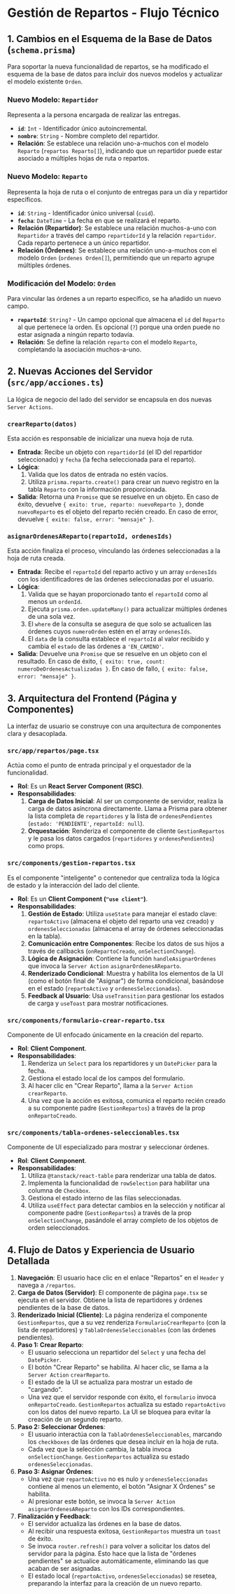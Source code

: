 # Gestión de Repartos - Flujo Técnico

## 1. Cambios en el Esquema de la Base de Datos (`schema.prisma`)

Para soportar la nueva funcionalidad de repartos, se ha modificado el esquema de la base de datos para incluir dos nuevos modelos y actualizar el modelo existente `Orden`.

### Nuevo Modelo: `Repartidor`
Representa a la persona encargada de realizar las entregas.

-   **`id`**: `Int` - Identificador único autoincremental.
-   **`nombre`**: `String` - Nombre completo del repartidor.
-   **Relación**: Se establece una relación uno-a-muchos con el modelo `Reparto` (`repartos Reparto[]`), indicando que un repartidor puede estar asociado a múltiples hojas de ruta o repartos.

### Nuevo Modelo: `Reparto`
Representa la hoja de ruta o el conjunto de entregas para un día y repartidor específicos.

-   **`id`**: `String` - Identificador único universal (`cuid`).
-   **`fecha`**: `DateTime` - La fecha en que se realizará el reparto.
-   **Relación (Repartidor)**: Se establece una relación muchos-a-uno con `Repartidor` a través del campo `repartidorId` y la relación `repartidor`. Cada reparto pertenece a un único repartidor.
-   **Relación (Órdenes)**: Se establece una relación uno-a-muchos con el modelo `Orden` (`ordenes Orden[]`), permitiendo que un reparto agrupe múltiples órdenes.

### Modificación del Modelo: `Orden`
Para vincular las órdenes a un reparto específico, se ha añadido un nuevo campo.

-   **`repartoId`**: `String?` - Un campo opcional que almacena el `id` del `Reparto` al que pertenece la orden. Es opcional (`?`) porque una orden puede no estar asignada a ningún reparto todavía.
-   **Relación**: Se define la relación `reparto` con el modelo `Reparto`, completando la asociación muchos-a-uno.

## 2. Nuevas Acciones del Servidor (`src/app/acciones.ts`)

La lógica de negocio del lado del servidor se encapsula en dos nuevas `Server Actions`.

### `crearReparto(datos)`
Esta acción es responsable de inicializar una nueva hoja de ruta.

-   **Entrada**: Recibe un objeto con `repartidorId` (el ID del repartidor seleccionado) y `fecha` (la fecha seleccionada para el reparto).
-   **Lógica**:
    1.  Valida que los datos de entrada no estén vacíos.
    2.  Utiliza `prisma.reparto.create()` para crear un nuevo registro en la tabla `Reparto` con la información proporcionada.
-   **Salida**: Retorna una `Promise` que se resuelve en un objeto. En caso de éxito, devuelve `{ exito: true, reparto: nuevoReparto }`, donde `nuevoReparto` es el objeto del reparto recién creado. En caso de error, devuelve `{ exito: false, error: "mensaje" }`.

### `asignarOrdenesAReparto(repartoId, ordenesIds)`
Esta acción finaliza el proceso, vinculando las órdenes seleccionadas a la hoja de ruta creada.

-   **Entrada**: Recibe el `repartoId` del reparto activo y un array `ordenesIds` con los identificadores de las órdenes seleccionadas por el usuario.
-   **Lógica**:
    1.  Valida que se hayan proporcionado tanto el `repartoId` como al menos un `ordenId`.
    2.  Ejecuta `prisma.orden.updateMany()` para actualizar múltiples órdenes de una sola vez.
    3.  El `where` de la consulta se asegura de que solo se actualicen las órdenes cuyos `numeroOrden` estén en el array `ordenesIds`.
    4.  El `data` de la consulta establece el `repartoId` al valor recibido y cambia el `estado` de las órdenes a `'EN_CAMINO'`.
-   **Salida**: Devuelve una `Promise` que se resuelve en un objeto con el resultado. En caso de éxito, `{ exito: true, count: numeroDeOrdenesActualizadas }`. En caso de fallo, `{ exito: false, error: "mensaje" }`.

## 3. Arquitectura del Frontend (Página y Componentes)

La interfaz de usuario se construye con una arquitectura de componentes clara y desacoplada.

### `src/app/repartos/page.tsx`
Actúa como el punto de entrada principal y el orquestador de la funcionalidad.

-   **Rol**: Es un **React Server Component (RSC)**.
-   **Responsabilidades**:
    1.  **Carga de Datos Inicial**: Al ser un componente de servidor, realiza la carga de datos asíncrona directamente. Llama a Prisma para obtener la lista completa de `repartidores` y la lista de `ordenesPendientes` (`estado: 'PENDIENTE'`, `repartoId: null`).
    2.  **Orquestación**: Renderiza el componente de cliente `GestionRepartos` y le pasa los datos cargados (`repartidores` y `ordenesPendientes`) como props.

### `src/components/gestion-repartos.tsx`
Es el componente "inteligente" o contenedor que centraliza toda la lógica de estado y la interacción del lado del cliente.

-   **Rol**: Es un **Client Component (`"use client"`)**.
-   **Responsabilidades**:
    1.  **Gestión de Estado**: Utiliza `useState` para manejar el estado clave: `repartoActivo` (almacena el objeto del reparto una vez creado) y `ordenesSeleccionadas` (almacena el array de órdenes seleccionadas en la tabla).
    2.  **Comunicación entre Componentes**: Recibe los datos de sus hijos a través de callbacks (`onRepartoCreado`, `onSelectionChange`).
    3.  **Lógica de Asignación**: Contiene la función `handleAsignarOrdenes` que invoca la `Server Action` `asignarOrdenesAReparto`.
    4.  **Renderizado Condicional**: Muestra y habilita los elementos de la UI (como el botón final de "Asignar") de forma condicional, basándose en el estado (`repartoActivo` y `ordenesSeleccionadas`).
    5.  **Feedback al Usuario**: Usa `useTransition` para gestionar los estados de carga y `useToast` para mostrar notificaciones.

### `src/components/formulario-crear-reparto.tsx`
Componente de UI enfocado únicamente en la creación del reparto.

-   **Rol**: **Client Component**.
-   **Responsabilidades**:
    1.  Renderiza un `Select` para los repartidores y un `DatePicker` para la fecha.
    2.  Gestiona el estado local de los campos del formulario.
    3.  Al hacer clic en "Crear Reparto", llama a la `Server Action` `crearReparto`.
    4.  Una vez que la acción es exitosa, comunica el reparto recién creado a su componente padre (`GestionRepartos`) a través de la prop `onRepartoCreado`.

### `src/components/tabla-ordenes-seleccionables.tsx`
Componente de UI especializado para mostrar y seleccionar órdenes.

-   **Rol**: **Client Component**.
-   **Responsabilidades**:
    1.  Utiliza `@tanstack/react-table` para renderizar una tabla de datos.
    2.  Implementa la funcionalidad de `rowSelection` para habilitar una columna de `Checkbox`.
    3.  Gestiona el estado interno de las filas seleccionadas.
    4.  Utiliza `useEffect` para detectar cambios en la selección y notificar al componente padre (`GestionRepartos`) a través de la prop `onSelectionChange`, pasándole el array completo de los objetos de orden seleccionados.

## 4. Flujo de Datos y Experiencia de Usuario Detallada

1.  **Navegación**: El usuario hace clic en el enlace "Repartos" en el `Header` y navega a `/repartos`.
2.  **Carga de Datos (Servidor)**: El componente de página `page.tsx` se ejecuta en el servidor. Obtiene la lista de repartidores y órdenes pendientes de la base de datos.
3.  **Renderizado Inicial (Cliente)**: La página renderiza el componente `GestionRepartos`, que a su vez renderiza `FormularioCrearReparto` (con la lista de repartidores) y `TablaOrdenesSeleccionables` (con las órdenes pendientes).
4.  **Paso 1: Crear Reparto**:
    -   El usuario selecciona un repartidor del `Select` y una fecha del `DatePicker`.
    -   El botón "Crear Reparto" se habilita. Al hacer clic, se llama a la `Server Action` `crearReparto`.
    -   El estado de la UI se actualiza para mostrar un estado de "cargando".
    -   Una vez que el servidor responde con éxito, el `formulario` invoca `onRepartoCreado`. `GestionRepartos` actualiza su estado `repartoActivo` con los datos del nuevo reparto. La UI se bloquea para evitar la creación de un segundo reparto.
5.  **Paso 2: Seleccionar Órdenes**:
    -   El usuario interactúa con la `TablaOrdenesSeleccionables`, marcando los `checkboxes` de las órdenes que desea incluir en la hoja de ruta.
    -   Cada vez que la selección cambia, la tabla invoca `onSelectionChange`. `GestionRepartos` actualiza su estado `ordenesSeleccionadas`.
6.  **Paso 3: Asignar Órdenes**:
    -   Una vez que `repartoActivo` no es nulo y `ordenesSeleccionadas` contiene al menos un elemento, el botón "Asignar X Órdenes" se habilita.
    -   Al presionar este botón, se invoca la `Server Action` `asignarOrdenesAReparto` con los IDs correspondientes.
7.  **Finalización y Feedback**:
    -   El servidor actualiza las órdenes en la base de datos.
    -   Al recibir una respuesta exitosa, `GestionRepartos` muestra un `toast` de éxito.
    -   Se invoca `router.refresh()` para volver a solicitar los datos del servidor para la página. Esto hace que la lista de "órdenes pendientes" se actualice automáticamente, eliminando las que acaban de ser asignadas.
    -   El estado local (`repartoActivo`, `ordenesSeleccionadas`) se resetea, preparando la interfaz para la creación de un nuevo reparto.
